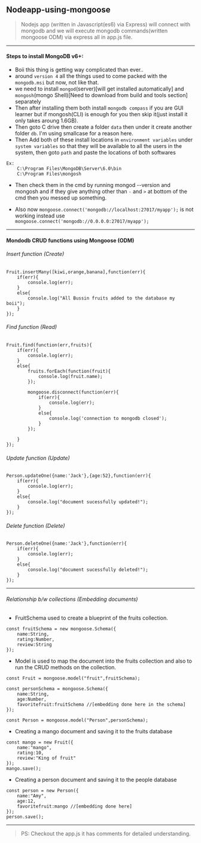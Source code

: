 ## Nodeapp-using-mongoose

> Nodejs app (written in Javascript(es6) via Express) will connect with mongodb and we will execute mongodb commands(written mongoose ODM)  via express  all in app.js file.

---

#### Steps to install MongoDB v6+:
- Boii this thing is getting way complicated than ever..
- around ```version 4``` all the things used to come packed with the ```mongodb.msi``` but now, not like that.
- we need to install ```mongod```(server)[will get installed automatically] and ```mongosh```(mongo Shell)[Need to download from build and tools section] separately
- Then after installing them both install ```mongodb compass``` if you are GUI learner but if mongosh(CLI) is enough for you then skip it(just install it only takes aroung 1.6GB).
- Then goto C drive then create a folder ```data``` then under it create another folder ```db```. I'm using smallcase for a reason here.
- Then Add both of these install locations in ```environment variables``` under ```system variables``` so that they will be available to all the users in the system, then goto ```path``` and paste the locations of both softwares
```
Ex:
    C:\Program Files\MongoDB\Server\6.0\bin
    C:\Program Files\mongosh
```

- Then check them in the cmd by running mongod --version and mongosh and if they give anything other than ```-``` and ```>``` at bottom of the cmd then you messed up something.

- Also now ```mongoose.connect('mongodb://localhost:27017/myapp');``` is not working instead use ```mongoose.connect('mongodb://0.0.0.0:27017/myapp');```

---

#### Mondodb CRUD functions using Mongoose (ODM)


###### Insert function (Create)
```
Fruit.insertMany([kiwi,orange,banana],function(err){
    if(err){
        console.log(err);
    }
    else{
        console.log("All Bussin fruits added to the database my boii");
    }
}); 
```

###### Find function (Read)
```
Fruit.find(function(err,fruits){
    if(err){
        console.log(err);
    }
    else{
        fruits.forEach(function(fruit){
            console.log(fruit.name);
        });

        mongoose.disconnect(function(err){
            if(err){
                console.log(err);
            }
            else{
                console.log('connection to mongodb closed');
            }
        });

    }
}); 
```

###### Update function (Update)
```
Person.updateOne({name:'Jack'},{age:52},function(err){
    if(err){
        console.log(err);
    }
    else{
        console.log("document sucessfully updated!");
    }
}); 
```

###### Delete function (Delete)
```
Person.deleteOne({name:'Jack'},function(err){
    if(err){
        console.log(err);
    }
    else{
        console.log("document sucessfully deleted!");
    }
});
```

---
###### Relationship b/w collections (Embedding documents)

- FruitSchema used to create a blueprint of the fruits collection.
```
const fruitSchema = new mongoose.Schema({
    name:String,
    rating:Number,
    review:String
});
```

- Model is used to map the document into the fruits collection and also to run the CRUD methods on the collection.

```
const Fruit = mongoose.model("fruit",fruitSchema);
```

```
const personSchema = mongoose.Schema({
    name:String,
    age:Number,
    favoritefruit:fruitSchema //[embedding done here in the schema]
});
```
```
const Person = mongoose.model("Person",personSchema); 
```
- Creating a mango document and saving it to the fruits database
```
const mango = new Fruit({
    name:"mango",
    rating:10,
    review:"King of fruit"
});
mango.save();
```
- Creating a person document and saving it to the people database
```
const person = new Person({
    name:"Amy",
    age:12,
    favoritefruit:mango //[embedding done here]
});
person.save();
```

---
>PS: Checkout the app.js it has comments for detailed understanding.